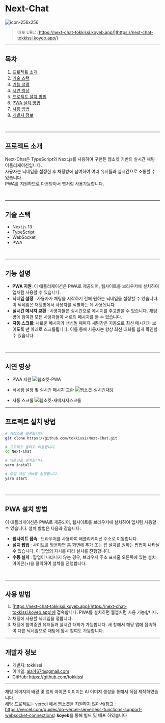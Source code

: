 # Next-Chat

![icon-256x256](https://github.com/tokkissi/Next-Chat/assets/53216523/a7ea4dd2-e9f5-4412-8e2c-3d6e721b1ea8)

  
> 배포 URL: [https://next-chat-tokkissi.koyeb.app/](https://next-chat-tokkissi.koyeb.app/)

---

## 목차

1. [프로젝트 소개](#프로젝트-소개)
2. [기술 스택](#기술-스택)
3. [기능 설명](#기능-설명)
4. [시연 영상](#시연-영상)
5. [프로젝트 설치 방법](#프로젝트-설치-방법)
6. [PWA 설치 방법](#PWA-설치-방법)
7. [사용 방법](#사용-방법)
8. [개발자 정보](#개발자-정보)

<br />

---

## 프로젝트 소개

Next-Chat은 TypeScript와 Next.js를 사용하여 구현된 웹소켓 기반의 실시간 채팅 어플리케이션입니다.  
사용자는 닉네임을 설정한 후 채팅방에 참여하여 여러 유저들과 실시간으로 소통할 수 있습니다.  
PWA를 지원하므로 다운받아서 앱처럼 사용가능합니다.


<br />

---

## 기술 스택

- Next.js 13
- TypeScript
- WebSocket
- PWA

<br />

---

## 기능 설명

- **PWA 지원**: 이 애플리케이션은 PWA로 제공되어, 웹사이트를 브라우저에 설치하여 앱처럼 사용할 수 있습니다. 
- **닉네임 설정** : 사용자가 채팅을 시작하기 전에 원하는 닉네임을 설정할 수 있습니다. 이 닉네임은 채팅방에서 사용자를 식별하는 데 사용됩니다
- **실시간 메시지 교환** : 사용자들은 실시간으로 메시지를 주고받을 수 있습니다. 채팅방에 참여한 모든 사용자들이 서로의 메시지를 볼 수 있습니다.
- **자동 스크롤**: 새로운 메시지가 생성될 때마다 채팅창은 자동으로 최신 메시지가 보이도록 맨 아래로 스크롤됩니다. 이를 통해 사용자는 항상 최신 대화를 쉽게 확인할 수 있습니다.

<br />

---

## 시연 영상

- PWA 지원
![웹소켓-PWA](https://github.com/tokkissi/Next-Chat/assets/53216523/cbe56a7e-e223-4d06-8816-f57166959329)

- 닉네임 설정 및 실시간 메시지 교환
![웹소켓-실시간채팅](https://github.com/tokkissi/Next-Chat/assets/53216523/ca711675-aa7a-426c-bcdf-34c00991c334)

- 자동 스크롤
![웹소켓-새메시지스크롤](https://github.com/tokkissi/Next-Chat/assets/53216523/c044d054-d61f-420a-bdc8-ee73ccb0735e)

---


## 프로젝트 설치 방법

```bash
# 저장소를 클론합니다.
git clone https://github.com/tokkissi/Next-Chat.git

# 프로젝트 폴더로 이동합니다.
cd Next-Chat

# 의존성을 설치합니다.
yarn install

# 로컬 개발 서버를 실행합니다.
yarn start
```
<br />

---

## PWA 설치 방법

이 애플리케이션은 PWA로 제공되어, 웹사이트를 브라우저에 설치하여 앱처럼 사용할 수 있습니다. 설치 방법은 다음과 같습니다:

- **웹사이트 접속** : 브라우저를 사용하여 애플리케이션 주소로 이동합니다.  
- **설치 팝업** : 사이트를 방문하면 홈 화면에 추가 또는 앱 설치를 권하는 팝업이 나타날 수 있습니다. 이 팝업의 지시를 따라 설치를 진행합니다.  
- **수동 설치** : 팝업이 나타나지 않는 경우, 브라우저 주소 표시줄 오른쪽에 있는 설치 아이콘(+)을 클릭하여 설치를 진행합니다.

<br />

---

## 사용 방법

1. [https://next-chat-tokkissi.koyeb.app](https://next-chat-tokkissi.koyeb.app)에 접속합니다. PWA를 설치하면 웹앱처럼 사용 가능합니다.
2. 채팅에 사용할 닉네임을 정합니다.
3. 채팅에 참여중인 유저들과 실시간 대화가 가능합니다. 새 창에서 해당 앱에 접속하여 다른 닉네임으로 채팅에 동시 참여도 가능합니다.


---

## 개발자 정보

- 개발자: tokkissi
- 이메일: alal4674@gmail.com
- GitHub: https://github.com/tokkissi
---

채팅 페이지의 배경 및 앱의 아이콘 이미지는 AI 이미지 생성을 통해서 직접 제작하였습니다.  
해당 프로젝트는 vercel 에서 웹소켓을 지원하지 않아서(참고 : https://vercel.com/guides/do-vercel-serverless-functions-support-websocket-connections) **koyeb**을 통해 빌드 및 배포 하였습니다
